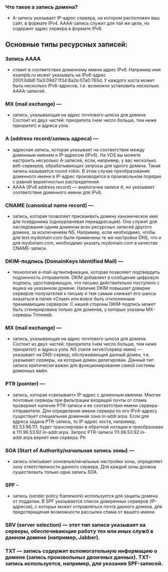 ### Что такое а запись домена?
  * A-запись указывает IP-адрес сервера, на котором расположен ваш сайт, в формате IPv4. AAAA-запись служит для той же цели, но содержит адрес сервера в формате IPv6.
    
## Основные типы ресурсных записей:
### Запись AAAA 
  * ставит в соответствие доменному имени адрес IPv6. Например имя example.ru может указывать на IPv6-адрес 2001:0db8:11a3:09d7:1f34:8a2e:07a0:765d.
   У каждого хоста может быть несколько IPv6-адресов, т.е. возможно установить несколько AAAA-записей.
### MX (mail exchange) — 
  * запись, указывающая на адрес почтового шлюза для домена. Состоит из двух частей: приоритета (чем число больше, тем ниже приоритет) и адреса узла.
### A (address record/запись адреса) — 
 * адресная запись, которая указывает на соответствие между доменным именем и IP-адресом (IPv4). На VDS вы можете настроить несколько A-записей, если, например,
   у вас несколько веб-серверов, обрабатывающих запросы для одного домена. Такая запись называется round-robin.
   В этом случае преобразование доменного имени в IP-адрес производится в произвольном порядке с равной вероятностью распределения.
 * AAAA (IPv6 address record) — аналогична записи A, но указывает соответствие доменного имени для IPv6.
### CNAME (canonical name record) — 
 * запись, которая позволяет присваивать домену каноническое имя для псевдонима (одноуровневая переадресация).
    Она служит для наследования одним доменом всех ресурсных записей другого домена, за исключением NS. 
    Например, если необходимо, чтобы для test.mydomain.com были применены те же настройки DNS, что и для mydomain.com, необходимо указать mydomain.com в качестве CNAME-записи.
### DKIM-подпись (DomainKeys Identified Mail) — 
 * технология e-mail-аутентификации, которая позволяет подтвердить подлинность отправителя. DKIM добавляет в сообщение цифровую подпись, удостоверяющую,
   что письмо действительно поступило с ящика на указанном домене. Наличие DKIM повышает доверие серверов-получателей к письму и тем самым снижает его шансы оказаться в папке «Спам»
   или вовсе быть отклоненным принимающим сервером. С нашей стороны DKIM-подпись может быть сгенерирована только для доменов, у которых указаны MX-серверы Timeweb.
### MX (mail exchange) — 
 * запись, указывающая на адрес почтового шлюза для домена. Состоит из двух частей: приоритета (чем число больше, тем ниже приоритет) и адреса узла.
NS (name server/сервер имен) — указывает на DNS-сервер, обслуживающий данный домен, т.е. указывает серверы, на которые домен делегирован. Данный тип записи критически важен для функционирования самой системы доменных имён.
### PTR (pointer) — 
 * запись, которая «связывает» IP-адрес с доменным именем. Многие почтовые серверы при фильтрации входящей почты от спама проверяют наличие PTR-записи и ее соответствие имени сервера-отправителя.
   Для определения имени сервера по его IPv4-адресу существует специальная доменная зона in-addr.arpa. Если для адреса задана PTR-запись, то IP-адрес хоста, например, 92.53.96.111, будет транслирован в обратной      нотации и преобразован в 111.96.53.92.in-addr.arpa. Запрос PTR-записи 111.96.53.92.in-addr.arpa вернет имя сервера: Ptr
### SOA (Start of Authority/начальная запись зоны) — 
 * запись описывает основные/начальные настройки зоны, определяет зону ответственности данного сервера. Для каждой зоны должна существовать только одна запись SOA.
### SPF - 
 * запись (sender policy framework) используется для защиты домена от подделки. В SPF указывается список доверенных серверов (IP-адресов),
  с которых может отправляться почта данного домена, для предотвращения возможности рассылки спама от вашего имени. 
### SRV (server selection) — этот тип записи указывает на серверы, обеспечивающие работу тех или иных служб в данном домене (например, Jabber).
### TXT — запись содержит вспомогательную информацию о домене (запись произвольных двоичных данных). TXT-запись используется, например, для указания SPF-записей.
